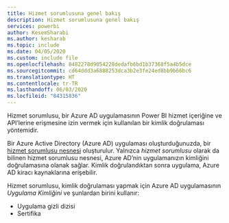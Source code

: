 ```yaml
---
title: Hizmet sorumlusuna genel bakış
description: Hizmet sorumlusuna genel bakış
services: powerbi
author: KesemSharabi
ms.author: kesharab
ms.topic: include
ms.date: 04/05/2020
ms.custom: include file
ms.openlocfilehash: 8482278d9054228dedafb6bd1b37368f5a4b5dce
ms.sourcegitcommit: cd64ddd3a6888253dca3b2e3fe24ed8bb9b66bc6
ms.translationtype: HT
ms.contentlocale: tr-TR
ms.lasthandoff: 06/03/2020
ms.locfileid: "84315836"
---
```

Hizmet sorumlusu, bir Azure AD uygulamasının Power BI hizmet içeriğine ve API’lerine erişmesine izin vermek için kullanılan bir kimlik doğrulaması yöntemidir.

Bir Azure Active Directory (Azure AD) uygulaması oluşturduğunuzda, bir [hizmet sorumlusu nesnesi](https://docs.microsoft.com/azure/active-directory/develop/app-objects-and-service-principals#service-principal-object) oluşturulur. Yalnızca *hizmet sorumlusu* olarak da bilinen hizmet sorumlusu nesnesi, Azure AD’nin uygulamanızın kimliğini doğrulamasına olanak sağlar. Kimlik doğrulandıktan sonra uygulama, Azure AD kiracı kaynaklarına erişebilir.

Hizmet sorumlusu, kimlik doğrulaması yapmak için Azure AD uygulamasının *Uygulama Kimliğini* ve şunlardan birini kullanır:

* Uygulama gizli dizisi
* Sertifika